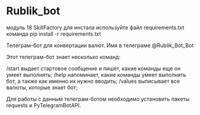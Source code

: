 # Rublik_bot
модуль 18  SkillFactory
для инстала используйте файл requirements.txt
команда
pip install -r requirements.txt

Телеграм-бот для конвертации валют. Имя в телеграме @Rublik_Bot_Bot

Этот телеграм-бот знает несколько команд:

/start выдает стартовое сообщение и пишет, какие команды еще он умеет выполнять;
/help напоминает, какие команды умеет выполнять бот, а также как именно их нужно вводить;
/values выписывает все валюты, которые знает бот;

Для работы с данным телеграм-ботом необходимо установить пакеты requests и PyTelegramBotAPI.

